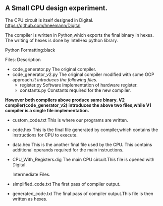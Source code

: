 ## A Small CPU design experiment.

The CPU circuit is itself designed in Digital. <https://github.com/hneemann/Digital>

The compiler is written in Python,which exports the final binary in hexes.
The writing of hexes is done by IntelHex python library.

Python Formatting:black


Files:                        Description

- code_generator.py           The original compiler.
- code_generator_v2.py        The original compiler modified with some OOP approach._It introduces the following files._
  * register.py               Software implementation of hardware register.
  * constants.py              Constants required for the new compiler.

**However both compilers above produce same binary.
V2 compiler(code_generator_v2) introduces the above two files,while V1 compiler is a single file implementation.**

- custom_code.txt             This is where our programs are written.

- code.hex                    This is the final file generated by compiler,which contains the instructions for CPU to execute.
- data.hex                    This is the another final file used by the CPU. This contains additional operands required for the main instructions.

- CPU_With_Registers.dig      The main CPU circuit.This file is opened with Digital.

  Intermediate Files.  
- simplified_code.txt         The first pass of compiler output.
- generated_code.txt          The final pass of compiler output.This file is then written as hexes.



